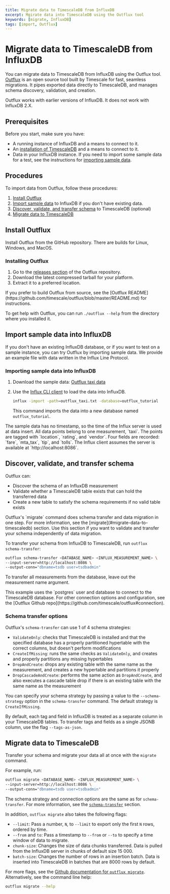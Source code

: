 ```yaml
---
title: Migrate data to TimescaleDB from InfluxDB
excerpt: Mgirate data into TimescaleDB using the Outflux tool
keywords: [migrate, InfluxDB]
tags: [import, Outflux]
---
```


# Migrate data to TimescaleDB from InfluxDB

You can migrate data to TimescaleDB from InfluxDB using the Outflux tool.
[Outflux][outflux] is an open source tool built by Timescale for fast, seamless
migrations. It pipes exported data directly to TimescaleDB, and manages schema
discovery, validation, and creation.

<highlight type="important">
Outflux works with earlier versions of InfluxDB. It does not work with InfluxDB
2.X.
</highlight>

## Prerequisites

Before you start, make sure you have:

*   A running instance of InfluxDB and a means to connect to it.
*   An [installation of TimescaleDB][install] and a means to connect to it.
*   Data in your InfluxDB instance. If you need to import some sample data for a
    test, see the instructions for [importing sample data][import-data].

## Procedures

To import data from Outflux, follow these procedures:

1.  [Install Outflux](#install-outflux)
1.  [Import sample data](#import-sample-data-into-influxdb) to InfluxDB if you
    don't have existing data.
1.  [Discover, validate, and transfer
    schema](#discover-validate-and-transfer-schema) to TimescaleDB (optional)
1.  [Migrate data to TimescaleDB](#migrate-data-to-timescaledb)

## Install Outflux

Install Outflux from the GitHub repository. There are builds for Linux, Windows,
and MacOS.

<procedure>

### Installing Outflux

1.  Go to the [releases section][outflux-releases] of the Outflux repository.
1.  Download the latest compressed tarball for your platform.
1.  Extract it to a preferred location.

<highlight type="note">
If you prefer to build Outflux from source, see the [Outflux
README](https://github.com/timescale/outflux/blob/master/README.md) for
instructions.
</highlight>

</procedure>

To get help with Outflux, you can run `./outflux --help` from the directory
where you installed it.

## Import sample data into InfluxDB

If you don't have an existing InfluxDB database, or if you want to test on a
sample instance, you can try Outflux by importing sample data. We provide an
example file with data written in the Influx Line Protocol.

<procedure>

### Importing sample data into InfluxDB

1.  Download the sample data:
    <tag type="download">
      [Outflux taxi data](https://timescaledata.blob.core.windows.net/datasets/outflux_taxi.txt)
    </tag>
1.  Use the [Influx CLI client][influx-cmd] to load the data into InfluxDB.

    ```bash
    influx -import -path=outflux_taxi.txt -database=outflux_tutorial
    ```

    This command imports the data into a new database named `outflux_tutorial`.

<highlight type="note">
The sample data has no timestamp, so the time of the Influx server is used at
data insert. All data points belong to one measurement, `taxi`. The points are
tagged with `location`, `rating`, and `vendor`. Four fields are recorded:
`fare`, `mta_tax`, `tip`, and `tolls`. The Influx client assumes the server is
available at `http://localhost:8086`.
</highlight>

</procedure>

## Discover, validate, and transfer schema

Outflux can:

*   Discover the schema of an InfluxDB measurement
*   Validate whether a TimescaleDB table exists that can hold the transferred
    data
*   Create a new table to satisfy the schema requirements if no valid table
    exists

<highlight type="note">
Outflux's `migrate` command does schema transfer and data migration in one step.
For more information, see the [migrate](#migrate-data-to-timescaledb) section.
Use this section if you want to validate and transfer your schema independently
of data migration.
</highlight>

To transfer your schema from InfluxDB to TimescaleDB, run `outflux
schema-transfer`:

```bash
outflux schema-transfer <DATABASE_NAME> <INFLUX_MEASUREMENT_NAME> \
--input-server=http://localhost:8086 \
--output-conn="dbname=tsdb user=tsdbadmin"
```

To transfer all measurements from the database, leave out the measurement name
argument.

<highlight type="note">
This example uses the `postgres` user and database to connect to the TimescaleDB
database. For other connection options and configuration, see the [Outflux
Github repo](https://github.com/timescale/outflux#connection).
</highlight>

### Schema transfer options

Outflux's `schema-transfer` can use 1 of 4 schema strategies:

*   `ValidateOnly`: checks that TimescaleDB is installed and that the specified
    database has a properly partitioned hypertable with the correct columns, but
    doesn't perform modifications
*   `CreateIfMissing`: runs the same checks as `ValidateOnly`, and creates and
    properly partitions any missing hypertables
*   `DropAndCreate`: drops any existing table with the same name as the
    measurement, and creates a new hypertable and partitions it properly
*   `DropCascadeAndCreate`: performs the same action as `DropAndCreate`, and
    also executes a cascade table drop if there is an existing table with the
    same name as the measurement

You can specify your schema strategy by passing a value to the
`--schema-strategy` option in the `schema-transfer` command. The default
strategy is `CreateIfMissing`.

By default, each tag and field in InfluxDB is treated as a separate column in
your TimescaleDB tables. To transfer tags and fields as a single JSONB column,
use the flag `--tags-as-json`.

## Migrate data to TimescaleDB

Transfer your schema and migrate your data all at once with the `migrate`
command.

For example, run:

```bash
outflux migrate <DATABASE_NAME> <INFLUX_MEASUREMENT_NAME> \
--input-server=http://localhost:8086 \
--output-conn="dbname=tsdb user=tsdbadmin"
```

The schema strategy and connection options are the same as for
`schema-transfer`. For more information, see the
[`schema-transfer`](#discover-validate-and-transfer-schema) section.

In addition, `outflux migrate` also takes the following flags:

*   `--limit`: Pass a number, `N`, to `--limit` to export only the first `N`
    rows, ordered by time.
*   `--from` and `to`: Pass a timestamp to `--from` or `--to` to specify a time
    window of data to migrate.
*   `chunk-size`: Changes the size of data chunks transferred. Data is pulled
    from the InfluxDB server in chunks of default size 15 000.
*   `batch-size`: Changes the number of rows in an insertion batch. Data is
    inserted into TimescaleDB in batches that are 8000 rows by default.

For more flags, see the [Github documentation for `outflux
migrate`][outflux-migrate]. Alternatively, see the command line help:

```bash
outflux migrate --help
```

[import-data]: /timescaledb/:currentVersion:/how-to-guides/migrate-data/migrate-influxdb/#import-sample-data-into-influxdb/
[influx-cmd]: https://docs.influxdata.com/influxdb/v1.7/tools/shell/
[install]: /install/latest/
[outflux-migrate]: https://github.com/timescale/outflux#migrate
[outflux-releases]: https://github.com/timescale/outflux/releases
[outflux]: https://github.com/timescale/outflux
